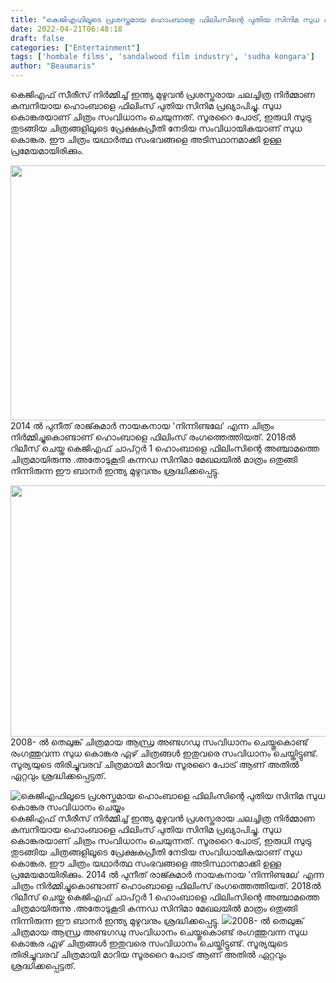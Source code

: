 ```yaml
---
title: "കെജിഎഫിലൂടെ പ്രശസ്തമായ ഹൊംബാളെ ഫിലിംസിന്റെ പുതിയ സിനിമ സുധ കൊങ്കര സംവിധാനം ചെയ്യും"
date: 2022-04-21T06:48:18
draft: false
categories: ["Entertainment"]
tags: ['hombale films', 'sandalwood film industry', 'sudha kongara']
author: "Beaumaris"
---
```


കെജിഎഫ് സീരീസ് നിർമ്മിച്ച് ഇന്ത്യ മുഴുവൻ പ്രശസ്തരായ ചലച്ചിത്ര നിര്‍മ്മാണ കമ്പനിയായ ഹൊംബാളെ ഫിലിംസ് പുതിയ സിനിമ പ്രഖ്യാപിച്ചു. സുധ കൊങ്കരയാണ് ചിത്രം സംവിധാനം ചെയുന്നത്. സൂരറൈ പോട്ര്, ഇരുധി സുട്രു തുടങ്ങിയ ചിത്രങ്ങളിലൂടെ പ്രേക്ഷകപ്രീതി നേടിയ സംവിധായികയാണ് സുധ കൊങ്കര. ഈ ചിത്രം യഥാർത്ഥ സംഭവങ്ങളെ അടിസ്ഥാനമാക്കി ഉള്ള പ്രമേയമായിരിക്കും.

<img class="size-full wp-image-330601 aligncenter" src="https://cdn.boolokam.com/articles/2022/04/FEFEFEFEFFF.jpg" alt="" width="800" height="408" />2014 ൽ പുനീത് രാജ്‍കുമാര്‍ നായകനായ 'നിന്നിണ്ടലേ' എന്ന ചിത്രം നിർമ്മിച്ചുകൊണ്ടാണ് ഹൊംബാളെ ഫിലിംസ് രംഗത്തെത്തിയത്. 2018ല്‍ റിലീസ് ചെയ്ത കെജിഎഫ് ചാപ്റ്റര്‍ 1 ഹൊംബാളെ ഫിലിംസിന്റെ അഞ്ചാമത്തെ ചിത്രമായിരുന്നു .അതോടുകൂടി കന്നഡ സിനിമാ മേഖലയില്‍ മാത്രം ഒതുങ്ങി നിന്നിരുന്ന ഈ ബാനർ ഇന്ത്യ മുഴുവനും ശ്രദ്ധിക്കപ്പെട്ടു.

<img class="wp-image-330602 aligncenter" src="https://cdn.boolokam.com/articles/2022/04/FFFDD.jpg" alt="" width="714" height="402" />2008- ല്‍ തെലുങ്ക് ചിത്രമായ ആന്ധ്ര അണ്ടഗഡു സംവിധാനം ചെയ്തുകൊണ്ട് രംഗത്തുവന്ന സുധ കൊങ്കര ഏഴ് ചിത്രങ്ങള്‍ ഇതുവരെ സംവിധാനം ചെയ്തിട്ടുണ്ട്. സൂര്യയുടെ തിരിച്ചുവരവ് ചിത്രമായി മാറിയ സൂരറൈ പോട്ര് ആണ് അതിൽ ഏറ്റവും ശ്രദ്ധിക്കപ്പെട്ടത്.


![കെജിഎഫിലൂടെ പ്രശസ്തമായ ഹൊംബാളെ ഫിലിംസിന്റെ പുതിയ സിനിമ സുധ കൊങ്കര സംവിധാനം ചെയ്യും](https://cdn.boolokam.com/articles/2022/04/FEFEFEFEFFF.jpg)കെജിഎഫ് സീരീസ് നിർമ്മിച്ച് ഇന്ത്യ മുഴുവൻ പ്രശസ്തരായ ചലച്ചിത്ര നിര്‍മ്മാണ കമ്പനിയായ ഹൊംബാളെ ഫിലിംസ് പുതിയ സിനിമ പ്രഖ്യാപിച്ചു. സുധ കൊങ്കരയാണ് ചിത്രം സംവിധാനം ചെയുന്നത്. സൂരറൈ പോട്ര്, ഇരുധി സുട്രു തുടങ്ങിയ ചിത്രങ്ങളിലൂടെ പ്രേക്ഷകപ്രീതി നേടിയ സംവിധായികയാണ് സുധ കൊങ്കര. ഈ ചിത്രം യഥാർത്ഥ സംഭവങ്ങളെ അടിസ്ഥാനമാക്കി ഉള്ള പ്രമേയമായിരിക്കും. 2014 ൽ പുനീത് രാജ്‍കുമാര്‍ നായകനായ 'നിന്നിണ്ടലേ' എന്ന ചിത്രം നിർമ്മിച്ചുകൊണ്ടാണ് ഹൊംബാളെ ഫിലിംസ് രംഗത്തെത്തിയത്. 2018ല്‍ റിലീസ് ചെയ്ത കെജിഎഫ് ചാപ്റ്റര്‍ 1 ഹൊംബാളെ ഫിലിംസിന്റെ അഞ്ചാമത്തെ ചിത്രമായിരുന്നു .അതോടുകൂടി കന്നഡ സിനിമാ മേഖലയില്‍ മാത്രം ഒതുങ്ങി നിന്നിരുന്ന ഈ ബാനർ ഇന്ത്യ മുഴുവനും ശ്രദ്ധിക്കപ്പെട്ടു. ![](https://cdn.boolokam.com/articles/2022/04/FFFDD.jpg)2008- ല്‍ തെലുങ്ക് ചിത്രമായ ആന്ധ്ര അണ്ടഗഡു സംവിധാനം ചെയ്തുകൊണ്ട് രംഗത്തുവന്ന സുധ കൊങ്കര ഏഴ് ചിത്രങ്ങള്‍ ഇതുവരെ സംവിധാനം ചെയ്തിട്ടുണ്ട്. സൂര്യയുടെ തിരിച്ചുവരവ് ചിത്രമായി മാറിയ സൂരറൈ പോട്ര് ആണ് അതിൽ ഏറ്റവും ശ്രദ്ധിക്കപ്പെട്ടത്.
